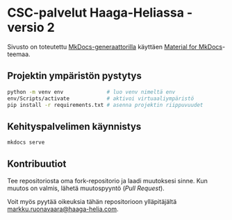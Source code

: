 # CSC-palvelut Haaga-Heliassa - versio 2

Sivusto on toteutettu [MkDocs-generaattorilla](https://www.mkdocs.org/) käyttäen [Material for MkDocs](https://squidfunk.github.io/mkdocs-material/)-teemaa. 

## Projektin ympäristön pystytys
```bash
python -m venv env              # luo venv nimeltä env
env/Scripts/activate            # aktivoi virtuaaliympäristö
pip install -r requirements.txt # asenna projektin riippuvuudet
```

## Kehityspalvelimen käynnistys
```bash
mkdocs serve
```

## Kontribuutiot

Tee repositoriosta oma fork-repositorio ja laadi muutoksesi sinne. Kun muutos on valmis, lähetä muutospyyntö (_Pull Request_).

Voit myös pyytää oikeuksia tähän repositorioon ylläpitäjältä markku.ruonavaara@haaga-helia.com.
